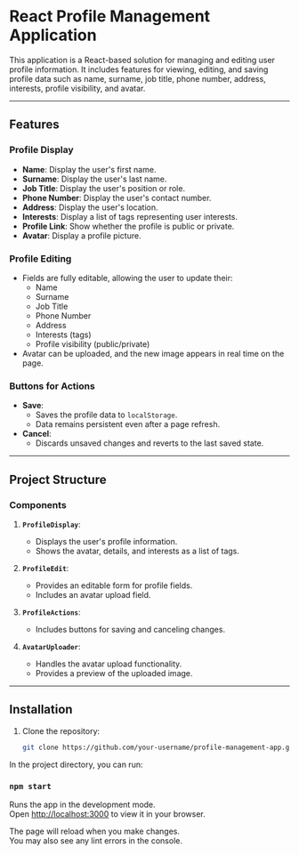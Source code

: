 # React Profile Management Application

This application is a React-based solution for managing and editing user profile information. It includes features for viewing, editing, and saving profile data such as name, surname, job title, phone number, address, interests, profile visibility, and avatar.

---

## Features

### **Profile Display**
- **Name**: Display the user's first name.
- **Surname**: Display the user's last name.
- **Job Title**: Display the user's position or role.
- **Phone Number**: Display the user's contact number.
- **Address**: Display the user's location.
- **Interests**: Display a list of tags representing user interests.
- **Profile Link**: Show whether the profile is public or private.
- **Avatar**: Display a profile picture.

### **Profile Editing**
- Fields are fully editable, allowing the user to update their:
  - Name
  - Surname
  - Job Title
  - Phone Number
  - Address
  - Interests (tags)
  - Profile visibility (public/private)
- Avatar can be uploaded, and the new image appears in real time on the page.

### **Buttons for Actions**
- **Save**:
  - Saves the profile data to `localStorage`.
  - Data remains persistent even after a page refresh.
- **Cancel**:
  - Discards unsaved changes and reverts to the last saved state.

---

## Project Structure

### Components
1. **`ProfileDisplay`**:
   - Displays the user's profile information.
   - Shows the avatar, details, and interests as a list of tags.

2. **`ProfileEdit`**:
   - Provides an editable form for profile fields.
   - Includes an avatar upload field.

3. **`ProfileActions`**:
   - Includes buttons for saving and canceling changes.

4. **`AvatarUploader`**:
   - Handles the avatar upload functionality.
   - Provides a preview of the uploaded image.

---

## Installation

1. Clone the repository:

   ```bash
   git clone https://github.com/your-username/profile-management-app.git


In the project directory, you can run:

### `npm start`

Runs the app in the development mode.\
Open [http://localhost:3000](http://localhost:3000) to view it in your browser.

The page will reload when you make changes.\
You may also see any lint errors in the console.  
